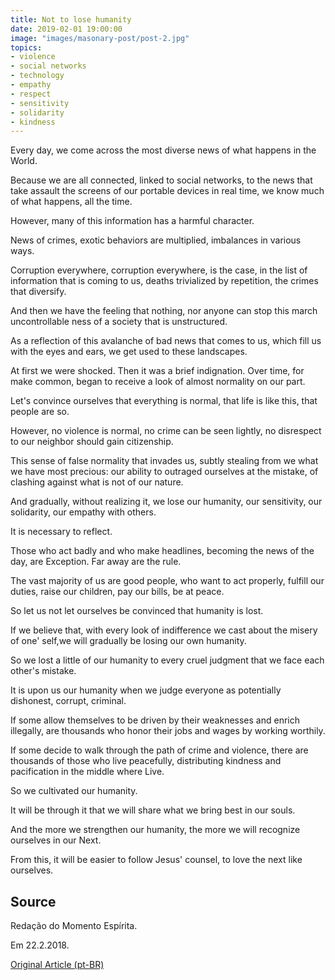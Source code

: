 ```yaml
---
title: Not to lose humanity
date: 2019-02-01 19:00:00
image: "images/masonary-post/post-2.jpg"
topics: 
- violence
- social networks
- technology
- empathy
- respect
- sensitivity
- solidarity
- kindness
---
```


Every day, we come across the most diverse news of what happens in the
World.

Because we are all connected, linked to social networks, to the news that
take assault the screens of our portable devices in real time, we know
much of what happens, all the time.

However, many of this information has a harmful character.

News of crimes, exotic behaviors are multiplied,
imbalances in various ways.

Corruption everywhere, corruption everywhere, is the case, in the list of information that is coming to us,
deaths trivialized by repetition, the crimes that diversify.

And then we have the feeling that nothing, nor anyone can stop this march
uncontrollable ness of a society that is unstructured.

As a reflection of this avalanche of bad news that comes to us, which fill us with the
eyes and ears, we get used to these landscapes.

At first we were shocked. Then it was a brief indignation. Over time, for
make common, began to receive a look of almost normality on our part.

Let's convince ourselves that everything is normal, that life is like this, that people
are so.

However, no violence is normal, no crime can be seen lightly,
no disrespect to our neighbor should gain citizenship.

This sense of false normality that invades us, subtly stealing from
we what we have most precious: our ability to outraged ourselves at
the mistake, of clashing against what is not of our nature.

And gradually, without realizing it, we lose our humanity, our
sensitivity, our solidarity, our empathy with others.

It is necessary to reflect.

Those who act badly and who make headlines, becoming the news of the day, are
Exception. Far away are the rule.

The vast majority of us are good people, who want to act properly,
fulfill our duties, raise our children, pay our bills, be at peace.

So let us not let ourselves be convinced that humanity is lost.

If we believe that, with every look of indifference we cast about the
misery of one' self,we will gradually be losing our own humanity.

So we lost a little of our humanity to every cruel judgment that
we face each other's mistake.

It is upon us our humanity when we judge everyone as
potentially dishonest, corrupt, criminal.

If some allow themselves to be driven by their weaknesses and enrich illegally,
are thousands who honor their jobs and wages by working worthily.

If some decide to walk through the path of crime and violence, there are thousands of
those who live peacefully, distributing kindness and pacification in the middle where
Live.

So we cultivated our humanity.

It will be through it that we will share what we bring best in our souls.

And the more we strengthen our humanity, the more we will recognize ourselves in our
Next.

From this, it will be easier to follow Jesus' counsel, to love the next
like ourselves.

## Source
Redação do Momento Espírita.

Em 22.2.2018.

[Original Article (pt-BR)](http://momento.com.br/pt/ler_texto.php?id=5350)
